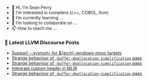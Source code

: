 - 👋 Hi, I’m Sean Perry
- 👀 I’m interested in compilers (c++, COBOL, llvm)
- 🌱 I’m currently learning ...
- 💞️ I’m looking to collaborate on ...
- 📫 How to reach me ...

<!---
s66perry/s66perry is a ✨ special ✨ repository because its `README.md` (this file) appears on your GitHub profile.
You can click the Preview link to take a look at your changes.
--->
### 📕 Latest LLVM Discourse Posts

<!-- DISCOURSE-LLVM:START -->
- [Support --sysroot= for ${arch}-windows-msvc targets](https://discourse.llvm.org/t/support-sysroot-for-arch-windows-msvc-targets/79756#post_1)
- [Strange behaviour of `-buffer-deallocation-simplification` pass](https://discourse.llvm.org/t/strange-behaviour-of-buffer-deallocation-simplification-pass/79755#post_3)
- [Strange behaviour of `-buffer-deallocation-simplification` pass](https://discourse.llvm.org/t/strange-behaviour-of-buffer-deallocation-simplification-pass/79755#post_2)
- [Integrate custom header in MLIR](https://discourse.llvm.org/t/integrate-custom-header-in-mlir/79733#post_2)
- [Strange behaviour of `-buffer-deallocation-simplification` pass](https://discourse.llvm.org/t/strange-behaviour-of-buffer-deallocation-simplification-pass/79755#post_1)
<!-- DISCOURSE-LLVM:END -->
